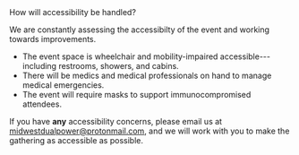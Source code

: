 <summary>How will accessibility be handled?</summary>

We are constantly assessing the accessibilty of the event and working towards improvements.

- The event space is wheelchair and mobility-impaired accessible---including restrooms, showers, and cabins.
- There will be medics and medical professionals on hand to manage medical emergencies.
- The event will require masks to support immunocompromised attendees.

If you have **any** accessibility concerns, please email us at midwestdualpower@protonmail.com, and we will work with you to make the gathering as accessible as possible. 